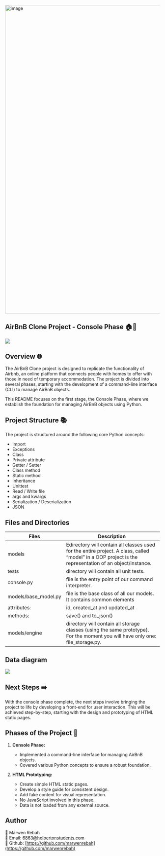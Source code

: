 <img src="https://user-images.githubusercontent.com/88311316/151070609-19608294-829e-408b-b2b3-5d1f2873f1e3.png"  alt="image" style="width:1000px;"/>

## AirBnB Clone Project - Console Phase 🏠🔄


<img src="https://camo.githubusercontent.com/7af0e655c34b0f4fac08af12c02b47ae017dcbc4fcaa06117b81234bb5f3c7fc/68747470733a2f2f692e696d6775722e636f6d2f6c675a6e5a727a2e706e67">

## Overview 🌐

The AirBnB Clone project is designed to replicate the functionality of Airbnb, an online platform that connects people with homes to offer with those in need of temporary accommodation. The project is divided into several phases, starting with the development of a command-line interface (CLI) to manage AirBnB objects.

This README focuses on the first stage, the Console Phase, where we establish the foundation for managing AirBnB objects using Python.

## Project Structure 📚

The project is structured around the following core Python concepts:

- Import
- Exceptions
- Class
- Private attribute
- Getter / Setter
- Class method
- Static method
- Inheritance
- Unittest
- Read / Write file
- args and kwargs
- Serialization / Deserialization
- JSON


## Files and Directories

| Files       | Description                     |
|-------------|---------------------------------|
| models  | Edirectory will contain all classes used for the entire project. A class, called “model” in a OOP project is the representation of an object/instance.   |
| tests      | directory will contain all unit tests.|
| console.py      | file is the entry point of our command interpreter.|
| models/base_model.py     | file is the base class of all our models. It contains common elements|
| attributes:      | id, created_at and updated_at|
| methods:      | save() and to_json()|
| models/engine      | directory will contain all storage classes (using the same prototype). For the moment you will have only one: file_storage.py.|



## Data diagram

<img src="https://s3.eu-west-3.amazonaws.com/hbtn.intranet/uploads/medias/2020/9/99e1a8f2be8c09d5ce5ac321e8cf39f0917f8db5.jpg?X-Amz-Algorithm=AWS4-HMAC-SHA256&X-Amz-Credential=AKIA4MYA5JM5DUTZGMZG%2F20231127%2Feu-west-3%2Fs3%2Faws4_request&X-Amz-Date=20231127T105930Z&X-Amz-Expires=86400&X-Amz-SignedHeaders=host&X-Amz-Signature=9f780259038956575bbbe1cf0f379766d13e3eec5f1b5cda6fe1fefa7d370e53">

## Next Steps ➡️

With the console phase complete, the next steps involve bringing the project to life by developing a front-end for user interaction. This will be achieved step-by-step, starting with the design and prototyping of HTML static pages.

## Phases of the Project 🚀

1. **Console Phase:**
   - Implemented a command-line interface for managing AirBnB objects.
   - Covered various Python concepts to ensure a robust foundation.

2. **HTML Prototyping:**
   - Create simple HTML static pages.
   - Develop a style guide for consistent design.
   - Add fake content for visual representation.
   - No JavaScript involved in this phase.
   - Data is not loaded from any external source.

## Author
🚀 Marwen Rebah<br>
📧 Email: 6863@holbertonstudents.com<br>
👻 Github: [https://github.com/marwenrebah](https://github.com/marwenrebah)<br>